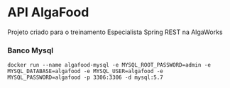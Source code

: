 # API AlgaFood

Projeto criado para o treinamento Especialista Spring REST na AlgaWorks

### Banco Mysql
```
docker run --name algafood-mysql -e MYSQL_ROOT_PASSWORD=admin -e MYSQL_DATABASE=algafood -e MYSQL_USER=algafood -e MYSQL_PASSWORD=algafood -p 3306:3306 -d mysql:5.7
```